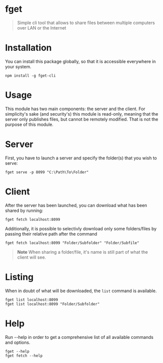 # fget

> Simple cli tool that allows to share files between multiple computers over LAN or the Internet

# Installation
You can install this package globally, so that it is accessible everywhere in your system.

```shell
npm install -g fget-cli
```

# Usage
This module has two main components: the server and the client. For simplicity's sake (and security's) this module is read-only, meaning that the server only publishes files, but cannot be remotely modified. That is not the purpose of this module.

# Server
First, you have to launch a server and specify the folder(s) that you wish to serve:
```shell
fget serve -p 8099 "C:\Path\To\Folder"
```

# Client
After the server has been launched, you can download what has been shared by running:
```shell
fget fetch localhost:8099
```

Additionally, it is possible to selectivly download only some folders/files by passing their relative path after the command
```shell
fget fetch localhost:8099 "Folder/Subfolder" "Folder/Subfile"
```

> **Note** When sharing a folder/file, it's name is still part of what the client will see.

# Listing
When in doubt of what will be downloaded, the `list` command is available.

```shell
fget list localhost:8099
fget list localhost:8099 "Folder/Subfolder"
```

# Help
Run --help in order to get a comprehensive list of all available commands and options.

```shell
fget --help
fget fetch --help
```